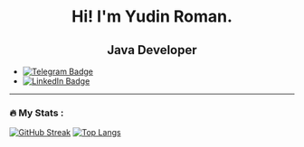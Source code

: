 
<div id="header" align="center">
<!--   <img src="https://media.giphy.com/media/M9gbBd9nbDrOTu1Mqx/giphy.gif" width="100"/> -->


<!--   <img src="https://komarev.com/ghpvc/?username=Yudiol&style=flat-square&color=blue" alt=""/>-->
<h1>
  Hi! I'm Yudin Roman.

</h1>
<h2>
  Java Developer
</h2>

</div>
<!-- ### :man_technologist: About Me : -->
<!--Java Developer <img src="https://media.giphy.com/media/WUlplcMpOCEmTGBtBW/giphy.gif" width="30"> from Russia.-->

<!--- :telescope: I’m working as a Software Engineer and contributing to frontend and backend for building web applications.

- :seedling: Exploring Technical Content Writing.

- :zap: In my free time, I solve problems on Leetcode and read tech articles.-->

- [![Telegram Badge](https://img.shields.io/badge/-@YudinRoman-blue?style=flat&logo=Telegram&logoColor=white)](https://t.me/YudinRoman)
- <div id="badges">
  <a href="https://www.linkedin.com/in/roma-yudin/">
    <img src="https://img.shields.io/badge/LinkedIn-blue?style=for-the-badge&logo=linkedin&logoColor=white" alt="LinkedIn Badge"/>
  </a>

</div>

---

  
<div>

### :fire: My Stats :
[![GitHub Streak](http://github-readme-streak-stats.herokuapp.com?user=Yudiol)](https://git.io/streak-stats)
[![Top Langs](https://github-readme-stats.vercel.app/api/top-langs/?username=Yudiol&layout=compact&theme=vision-friendly-dark)](https://github.com/anuraghazra/github-readme-stats)
</div>

